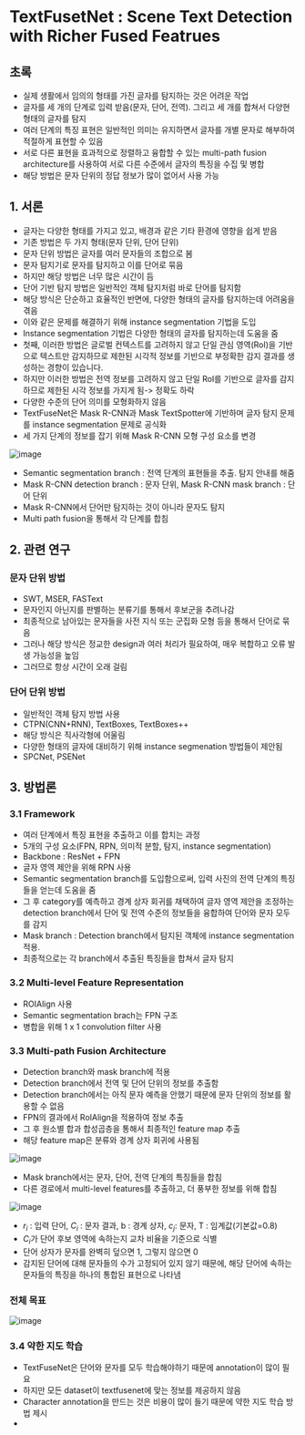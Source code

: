 # TextFusetNet : Scene Text Detection with Richer Fused Featrues

## 초록

- 실제 생활에서 임의의 형태를 가진 글자를 탐지하는 것은 어려운 작업
- 글자를 세 개의 단계로 입력 받음(문자, 단어, 전역). 그리고 세 개를 합쳐서 다양현 형태의 글자를 탐지
- 여러 단계의 특징 표현은 일반적인 의미는 유지하면서 글자를 개별 문자로 해부하여 적절하게 표현할 수 있음
- 서로 다른 표현을 효과적으로 정렬하고 융합할 수 있는 multi-path fusion architecture를 사용하여 서로 다른 수준에서 글자의 특징을 수집 및 병합
- 해당 방법은 문자 단위의 정답 정보가 많이 없어서 사용 가능

## 1. 서론

- 글자는 다양한 형태를 가지고 있고, 배경과 같은 기타 환경에 영향을 쉽게 받음
- 기존 방법은 두 가지 형태(문자 단위, 단어 단위)
- 문자 단위 방법은 글자를 여러 문자들의 조합으로 봄
- 문자 탐지기로 문자를 탐지하고 이를 단어로 묶음
- 하지만 해당 방법은 너무 많은 시간이 듬
- 단어 기반 탐지 방법은 일반적인 객체 탐지처럼 바로 단어를 탐지함
- 해당 방식은 단순하고 효율적인 반면에, 다양한 형태의 글자를 탐지하는데 어려움을 겪음
- 이와 같은 문제를 해결하기 위해 instance segmentation 기법을 도입
- Instance segmentation 기법은 다양한 형태의 글자를 탐지하는데 도움을 줌
- 첫째, 이러한 방법은 글로벌 컨텍스트를 고려하지 않고 단일 관심 영역(RoI)을 기반으로 텍스트만 감지하므로 제한된 시각적 정보를 기반으로 부정확한 감지 결과를 생성하는 경향이 있습니다.
- 하지만 이러한 방법은 전역 정보를 고려하지 않고 단일 RoI를 기반으로 글자를 감지하므로 제한된 시각 정보를 가지게 됨-> 정확도 하락
- 다양한 수준의 단어 의미를 모형화하지 않음
- TextFuseNet은 Mask R-CNN과 Mask TextSpotter에 기반하며 글자 탐지 문제를 instance segmentation 문제로 공식화
- 세 가지 단계의 정보를 잡기 위해 Mask R-CNN 모형 구성 요소를 변경

![image](https://github.com/user-attachments/assets/a82e3791-bace-4779-8eb3-e3151a824aa2)

- Semantic segmentation branch : 전역 단계의 표현들을 추출. 탐지 안내를 해줌
- Mask R-CNN detection branch : 문자 단위, Mask R-CNN mask branch : 단어 단위
- Mask R-CNN에서 단어만 탐지하는 것이 아니라 문자도 탐지
- Multi path fusion을 통해서 각 단계를 합침

## 2. 관련 연구

### 문자 단위 방법
- SWT, MSER, FASText
- 문자인지 아닌지를 판별하는 분류기를 통해서 후보군을 추려나감
- 최종적으로 남아있는 문자들을 사전 지식 또는 군집화 모형 등을 통해서 단어로 묶음
- 그러나 해당 방식은 정교한 design과 여러 처리가 필요하여, 매우 복합하고 오류 발생 가능성을 높임
- 그러므로 항상 시간이 오래 걸림

### 단어 단위 방법
- 일반적인 객체 탐지 방법 사용
- CTPN(CNN+RNN), TextBoxes, TextBoxes++
- 해당 방식은 직사각형에 어울림
- 다양한 형태의 글자에 대비하기 위해 instance segmenation 방법들이 제안됨
- SPCNet, PSENet

## 3. 방법론

### 3.1 Framework
- 여러 단계에서 특징 표현을 추출하고 이를 합치는 과정
- 5개의 구성 요소(FPN, RPN, 의미적 분할, 탐지, instance segmentation)
- Backbone : ResNet + FPN
- 글자 영역 제안을 위해 RPN 사용
- Semantic segmentation branch를 도입함으로써, 입력 사진의 전역 단계의 특징들을 얻는데 도움을 줌
- 그 후 category를 예측하고 경계 상자 회귀를 채택하여 글자 영역 제안을 조정하는 detection branch에서 단어 및 전역 수준의 정보들을 융합하여 단어와 문자 모두를 감지
- Mask branch : Detection branch에서 탐지된 객체에 instance segmentation 적용.
- 최종적으로는 각 branch에서 추출된 특징들을 합쳐서 글자 탐지

### 3.2 Multi-level Feature Representation
- ROIAlign 사용
- Semantic segmentation brach는 FPN 구조
- 병합을 위해 1 x 1 convolution filter 사용

### 3.3 Multi-path Fusion Architecture
- Detection branch와 mask branch에 적용
- Detection branch에서 전역 및 단어 단위의 정보를 추출함
- Detection branch에서는 아직 문자 예측을 안했기 때문에 문자 단위의 정보를 활용할 수 없음
- FPN의 결과에서 RoIAlign을 적용하여 정보 추출
- 그 후 원소별 합과 합성곱층을 통해서 최종적인 feature map 추출
- 해당 feature map은 분류와 경계 상자 회귀에 사용됨

![image](https://github.com/user-attachments/assets/3db77b9b-d6fc-4d30-a317-dc2336259b38)

- Mask branch에서는 문자, 단어, 전역 단계의 특징들을 합침
- 다른 경로에서 multi-level features를 추출하고, 더 풍부한 정보를 위해 합침

![image](https://github.com/user-attachments/assets/abb5f628-50a2-445e-b657-19e8408417d7)

- $r_i$ : 입력 단어, $C_i$ : 문자 결과, b : 경계 상자, $c_j$: 문자, T : 임계값(기본값=0.8)
- $C_i$가 단어 후보 영역에 속하는지 교차 비율을 기준으로 식별
- 단어 상자가 문자를 완벽히 덮으면 1, 그렇지 않으면 0
- 감지된 단어에 대해 문자들의 수가 고정되어 있지 않기 때문에, 해당 단어에 속하는 문자들의 특징을 하나의 통합된 표현으로 나타냄

### 전체 목표

![image](https://github.com/user-attachments/assets/56e57d8d-40c0-407b-b46c-68de9686319f)

### 3.4 약한 지도 학습
- TextFuseNet은 단어와 문자를 모두 학습해야하기 때문에 annotation이 많이 필요
- 하지만 모든 dataset이 textfusenet에 맞는 정보를 제공하지 않음
- Character annotation을 만드는 것은 비용이 많이 들기 때문에 약한 지도 학습 방법 제시
- 

